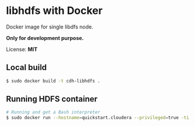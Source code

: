 # libhdfs with Docker

Docker image for single libdfs node.

**Only for development purpose.**

License: **MIT**

## Local build
```sh
$ sudo docker build -t cdh-libhdfs .
```

## Running HDFS container

```sh
# Running and get a Bash interpreter
$ sudo docker run --hostname=quickstart.cloudera --privileged=true -ti cdh-libhdfs
```
